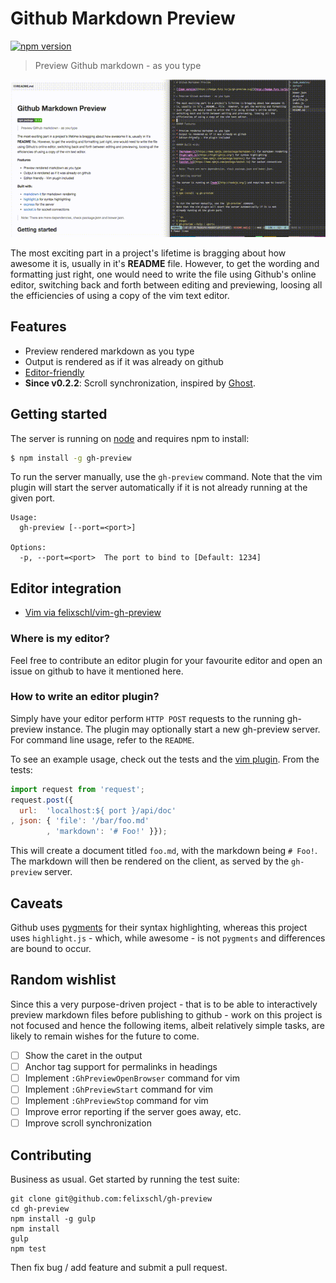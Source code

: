 # Github Markdown Preview

[![npm version](https://badge.fury.io/js/gh-preview.svg)](http://badge.fury.io/js/gh-preview)

> Preview Github markdown - as you type

![preview](https://raw.githubusercontent.com/felixSchl/felixSchl.github.io/master/gh-preview/preview.gif)

The most exciting part in a project's lifetime is bragging about how awesome it
is, usually in it's __README__ file.  However, to get the wording and formatting
just right, one would need to write the file using Github's online editor,
switching back and forth between editing and previewing, loosing all the
efficiencies of using a copy of the vim text editor.

## Features

* Preview rendered markdown as you type
* Output is rendered as if it was already on github
* [Editor-friendly](#editor-support)
* **Since v0.2.2**: Scroll synchronization, inspired by [Ghost](https://ghost.org/).


## Getting started

The server is running on [node](http://nodejs.org/) and requires npm to install:

```sh
$ npm install -g gh-preview
```

To run the server manually, use the `gh-preview` command.
Note that the vim plugin will start the server automatically if it is not
already running at the given port.

```docopt
Usage:
  gh-preview [--port=<port>]

Options:
  -p, --port=<port>  The port to bind to [Default: 1234]
```

## Editor integration

* [Vim via felixschl/vim-gh-preview](https://github.com/felixschl/vim-gh-preview)

### Where is my editor?

Feel free to contribute an editor plugin for your favourite editor and open an
issue on github to have it mentioned here.

### How to write an editor plugin?

Simply have your editor perform `HTTP POST` requests to the running
gh-preview instance. The plugin may optionally start a new gh-preview server.
For command line usage, refer to the `README`.

To see an example usage, check out the tests and the
[vim plugin](https://github.com/felixschl/vim-gh-preview). From the tests:

<a name='how-to'></a>
```javascript
import request from 'request';
request.post({
  url:  'localhost:${ port }/api/doc'
, json: { 'file': '/bar/foo.md'
        , 'markdown': '# Foo!' }});
```

This will create a document titled `foo.md`, with the markdown being
`# Foo!`. The markdown will then be rendered on the client, as served by
the `gh-preview` server.

## Caveats

Github uses [pygments](http://pygments.org/) for their syntax highlighting,
whereas this project uses `highlight.js` - which, while awesome - is not
`pygments` and differences are bound to occur.

## Random wishlist

Since this a very purpose-driven project - that is to be able to interactively
preview markdown files before publishing to github - work on this project is not
focused and hence the following items, albeit relatively simple tasks, are
likely to remain wishes for the future to come.

* [ ] Show the caret in the output
* [ ] Anchor tag support for permalinks in headings
* [ ] Implement `:GhPreviewOpenBrowser` command for vim
* [ ] Implement `:GhPreviewStart` command for vim
* [ ] Implement `:GhPreviewStop` command for vim
* [ ] Improve error reporting if the server goes away, etc.
* [ ] Improve scroll synchronization

## Contributing

Business as usual. Get started by running the test suite:

```
git clone git@github.com:felixschl/gh-preview
cd gh-preview
npm install -g gulp
npm install
gulp
npm test
```

Then fix bug / add feature and submit a pull request.
